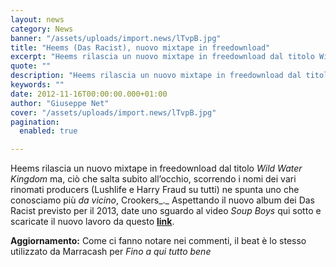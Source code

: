 ```yaml
---
layout: news
category: News
banner: "/assets/uploads/import.news/lTvpB.jpg"
title: "Heems (Das Racist), nuovo mixtape in freedownload"
excerpt: "Heems rilascia un nuovo mixtape in freedownload dal titolo Wild Water Kingdom ma, ciò che salta subito all’occhio, scorrendo i nomi dei vari rinomati producers (Lushlife e Harry Fraud su tutti) ne spunta uno che conosciamo più da vicino, Crookers. Aspettando il nuovo album dei Das Racist previsto per il 2013, date uno sguardo al [&hellip"
quote: ""
description: "Heems rilascia un nuovo mixtape in freedownload dal titolo Wild Water Kingdom ma, ciò che salta subito all’occhio, scorrendo i nomi dei vari rinomati producers (Lushlife e Harry Fraud su tutti) ne spunta uno che conosciamo più da vicino, Crookers. Aspettando il nuovo album dei Das Racist previsto per il 2013, date uno sguardo al [&hellip"
keywords: ""
date: 2012-11-16T00:00:00.000+01:00
author: "Giuseppe Net"
cover: "/assets/uploads/import.news/lTvpB.jpg"
pagination:
  enabled: true

---
```


Heems rilascia un nuovo mixtape in freedownload dal titolo _Wild Water Kingdom_ ma, ciò che salta subito all’occhio, scorrendo i nomi dei vari rinomati producers (Lushlife e Harry Fraud su tutti) ne spunta uno che conosciamo più _da vicino_, Crookers_._ Aspettando il nuovo album dei Das Racist previsto per il 2013, date uno sguardo al video _Soup Boys_ qui sotto e scaricate il nuovo lavoro da questo [**link**](http://www.livemixtapes.com/download/19658/heems-wild-water-kingdom.html).

**Aggiornamento:** Come ci fanno notare nei commenti, il beat è lo stesso utilizzato da Marracash per _Fino a qui tutto bene_